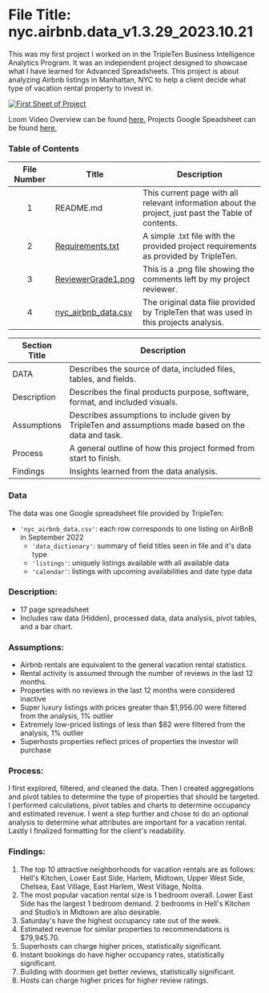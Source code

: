 # File Title: nyc.airbnb.data_v1.3.29_2023.10.21

This was my first project I worked on in the TripleTen Business Intelligence Analytics Program. It was an independent project designed to showcase what I have learned for Advanced Spreadsheets. This project is about analyzing Airbnb listings in Manhattan, NYC to help a client decide what type of vacation rental property to invest in.

[<img src="https://github.com/Tiffany-Bergett/Data_projects_TripleTen/blob/main/Images/Project1Pic.png" alt="First Sheet of Project">](https://docs.google.com/spreadsheets/d/1-BA2THPUa9GJlQce1T_tnS487xvcGe3LJv34cnminzI/edit?usp=sharing)


Loom Video Overview can be found <a href='https://www.loom.com/share/ce9c49cdaee940119543cc38f0d34c09?sid=d68d5288-388a-472f-b182-8ce23b8cb7ec' target=_blank><u>here</u>.</a>
Projects Google Speadsheet can be found <a href='https://docs.google.com/spreadsheets/d/1-BA2THPUa9GJlQce1T_tnS487xvcGe3LJv34cnminzI/edit?usp=sharing' target=_blank><u>here</u>.</a>

### Table of Contents
| File Number | Title | Description |
| :-----------: | ----------- |----------- |
| 1 | README.md | This current page with all relevant information about the project, just past the Table of contents. |
| 2 | [Requirements.txt](https://github.com/Tiffany-Bergett/Data_projects_TripleTen/blob/main/Vacation%20Rental%20Market/Requirements.txt) | A simple .txt file with the provided project requirements as provided by TripleTen. |
| 3 | [ReviewerGrade1.png](https://github.com/Tiffany-Bergett/Data_projects_TripleTen/blob/main/Vacation%20Rental%20Market/ReviewerGrade1.png) | This is a .png file showing the comments left by my project reviewer. |
| 4 | [nyc_airbnb_data.csv](https://github.com/Tiffany-Bergett/Data_projects_TripleTen/blob/main/Vacation%20Rental%20Market/nyc_airbnb_data.csv) | The original data file provided by TripleTen that was used in this projects analysis. |

| Section Title | Description |
| ----------- |----------- |
| DATA | Describes the source of data, included files, tables, and fields. |
| Description | Describes the final products purpose, software, format, and included visuals. |
| Assumptions | Describes assumptions to include given by TripleTen and assumptions made based on the data and task. |
| Process | A general outline of how this project formed from start to finish. |
| Findings | Insights learned from the data analysis. |

### Data
The data was one Google spreadsheet file provided by TripleTen:
- `'nyc_airbnb_data.csv'`: each row corresponds to one listing on AirBnB in September 2022
    - `'data_dictionary'`: summary of field titles seen in file and it's data type
    - `'listings'`: uniquely listings available with all available data
    - `'calendar'`: listings with upcoming availabilities and date type data

### Description:
- 17 page spreadsheet
- Includes raw data (Hidden), processed data, data analysis, pivot tables, and a bar chart.

### Assumptions:
- Airbnb rentals are equivalent to the general vacation rental statistics.	
- Rental activity is assumed through the number of reviews in the last 12 months.	
- Properties with no reviews in the last 12 months were considered inactive	
- Super luxury listings with prices greater than $1,956.00 were filtered from the analysis, 1% outlier	
- Extremely low-priced listings of less than $82 were filtered from the analysis, 1% outlier	
- Superhosts properties reflect prices of properties the investor will purchase	

### Process:
I first explored, filtered, and cleaned the data.
Then I created aggregations and pivot tables to determine the type of properties that should be targeted.
I performed calculations, pivot tables and charts to determine occupancy and estimated revenue.
I went a step further and chose to do an optional analysis to determine what attributes are important for a vacation rental.
Lastly I finalized formatting for the client's readability.

### Findings:
1. The top 10 attractive neighborhoods for vacation rentals are as follows: Hell's Kitchen, Lower East Side, Harlem, Midtown, Upper West Side, Chelsea, East Village, East Harlem, West Village, Nolita.			
2. The most popular vacation rental size is 1 bedroom overall. Lower East Side has the largest 1 bedroom demand. 2 bedrooms in Hell's Kitchen and Studio’s in Midtown are also desirable.			
3. Saturday's have the highest occupancy rate out of the week.			
4. Estimated revenue for similar properties to recommendations is $79,945.70.			
5. Superhosts can charge higher prices, statistically significant.			
6. Instant bookings do have higher occupancy rates, statistically significant.			
7. Building with doormen get better reviews, statistically significant.			
8. Hosts can charge higher prices for higher review ratings.

